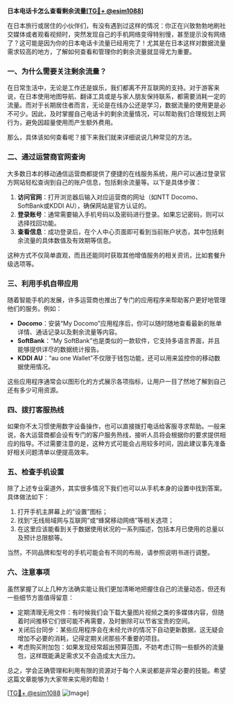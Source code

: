 **日本电话卡怎么查看剩余流量[[TG💪+ @esim1088](https://t.me/s/esim1088)]**

在日本旅行或居住的小伙伴们，有没有遇到过这样的情况：你正在兴致勃勃地刷社交媒体或者观看视频时，突然发现自己的手机网络变得特别慢，甚至提示没有网络了？这可能是因为你的日本电话卡流量已经用完了！尤其是在日本这样对数据流量需求较高的地方，了解如何查看和管理你的剩余流量就显得尤为重要。

### 一、为什么需要关注剩余流量？

在日常生活中，无论是工作还是娱乐，我们都离不开互联网的支持。对于游客来说，在日本使用地图导航、翻译工具或是与家人朋友保持联系，都需要消耗一定的流量。而对于长期居住者而言，无论是在线办公还是学习，数据流量的使用更是必不可少。因此，及时掌握自己电话卡的剩余流量情况，可以帮助我们合理规划上网行为，避免因超量使用而产生额外费用。

那么，具体该如何查看呢？接下来我们就来详细说说几种常见的方法。

### 二、通过运营商官网查询

大多数日本的移动通信运营商都提供了便捷的在线服务系统，用户可以通过登录官方网站轻松查询到自己的账户信息，包括剩余流量等。以下是具体步骤：

1. **访问官网**：打开浏览器后输入对应运营商的网址（如NTT Docomo、SoftBank或KDDI AU），确保网站是官方认证的。
2. **登录账号**：通常需要输入手机号码以及密码进行登录。如果忘记密码，则可以选择找回功能。
3. **查看信息**：成功登录后，在个人中心页面即可看到当前账户状态，其中包括剩余流量的具体数值及有效期等信息。

这种方式不仅简单直观，而且还能同时获取其他增值服务的相关资讯，比如套餐升级选项等。

### 三、利用手机自带应用

随着智能手机的发展，许多运营商也推出了专门的应用程序来帮助客户更好地管理他们的服务。例如：

- **Docomo**：安装“My Docomo”应用程序后，你可以随时随地查看最新的账单详情、通话记录以及剩余流量等内容。
- **SoftBank**：“My SoftBank”也是类似的一款软件，它支持多语言界面，并且能够提供详尽的数据统计报告。
- **KDDI AU**：“au one Wallet”不仅限于钱包功能，还可以用来监控你的移动数据使用情况。

这些应用程序通常会以图形化的方式展示各项指标，让用户一目了然地了解到自己还有多少可用资源。

### 四、拨打客服热线

如果你不太习惯使用数字设备操作，也可以直接拨打电话给客服寻求帮助。一般来说，各大运营商都会设有专门的客户服务热线，接听人员将会根据你的要求提供相应的指导。不过需要注意的是，这种方式可能会占用较多时间，因此建议事先准备好相关问题清单以便提高效率。

### 五、检查手机设置

除了上述专业渠道外，其实很多情况下我们也可以从手机本身的设置中找到答案。具体做法如下：

1. 打开手机主屏幕上的“设置”图标；
2. 找到“无线局域网与互联网”或“蜂窝移动网络”等相关选项；
3. 在这里应该能看到关于数据使用状况的一系列描述，包括本月已使用的总量以及预计总限额等。

当然，不同品牌和型号的手机可能会有不同的布局，请参照说明书进行调整。

### 六、注意事项

虽然掌握了以上几种方法确实能让我们更加清晰地把握住自己的流量动态，但还有一些细节方面值得留意：

- 定期清理无用文件：有时候我们会下载大量图片视频之类的多媒体内容，但随着时间推移它们很可能不再需要，及时删除可以节省宝贵的空间。
- 关闭后台同步：某些应用程序会在未经允许的情况下自动更新数据，这无疑会增加不必要的消耗，记得定期关闭那些不重要的项目。
- 考虑购买附加包：如果发现经常超出预算范围，不妨考虑订购一些额外的流量包，这样既能满足需求又不会造成太大压力。

总之，学会正确管理和利用有限的资源对于每个人来说都是非常必要的技能。希望这篇文章能够为大家带来实用的帮助！

[[TG💪+ @esim1088](https://t.me/s/esim1088) ![Image](https://i.postimg.cc/4NQfJmqS/Snipaste-2025-05-13-00-14-12.png)]